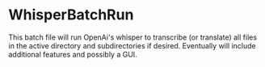 # WhisperBatchRun
 This batch file will run OpenAi's whisper to transcribe (or translate) all files in the active directory and subdirectories if desired.  Eventually will include additional features and possibly a GUI.
